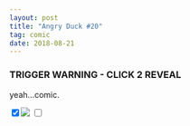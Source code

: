 ```yaml
---
layout: post
title: "Angry Duck #20"
tag: comic
date: 2018-08-21
---
```


### TRIGGER WARNING - CLICK 2 REVEAL
yeah...comic.  <!-- #52 -->
  
<div class=comic> <!-- see The checkbox hack! in stylesheet -->
	<input type='checkbox' name='blurrer' value='valuable'checked id="blurrer"/><label for="blurrer" ><img src="https://imgur.com/sO4g5wb.jpg"/></label>
	<input id="blurrer" type="checkbox">
</div>

